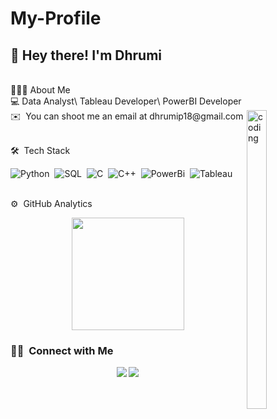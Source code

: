 # My-Profile
<h2>👋 Hey there! I'm Dhrumi</h2>
<br> 👩🏻‍💻&nbsp;About Me 
<br> 💻 Data Analyst\ Tableau Developer\ PowerBI Developer
<br> ✉️ &nbsp;You can shoot me an email at dhrumip18@gmail.com 

<img alt="coding" src="./assets/coding.gif" align="right" style="height: 35%;width: 25%"/>

<br> 🛠 &nbsp;Tech Stack

![Python](https://img.shields.io/badge/-Python-05122A?style=flat&logo=python)&nbsp;
![SQL](https://img.shields.io/badge/-SQL-05122A?style=flat&logo=sql)&nbsp;
![C](https://img.shields.io/badge/-C-05122A?style=flat&logo=C&logoColor=A8B9CC)&nbsp;
![C++](https://img.shields.io/badge/-C++-05122A?style=flat&logo=C%2B%2B&logoColor=00599C)&nbsp;
![PowerBi](https://img.shields.io/badge/-PowerBi-05122A?style=flat&logo=powerbi)&nbsp;
![Tableau](https://img.shields.io/badge/-Tableau-05122A?style=flat&logo=tableau)&nbsp;


<br>⚙️ &nbsp;GitHub Analytics

<p align="center">
<a href="https://github.com/dhrumi21">
  <img height="180em" src="https://github-readme-stats-eight-theta.vercel.app/api?username=apurvs21&show_icons=true&theme=algolia&include_all_commits=true&count_private=true"/>

</a>
</p>

### 🤝🏻 &nbsp;Connect with Me

<p align="center">
<a href="https:www.linkedin.com/in/dhrumip/"><img src="https://img.shields.io/badge/-Dhrumi%20Patel-blue?style=flat&logo=Linkedin&logoColor=white"/></a>
<a href="mailto:dhrumip18@gmail.com"><img src="https://img.shields.io/badge/-Dhrumi%20Patel-red?style=flat&logo=Gmail&logoColor=white"/></a>
</p>
